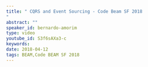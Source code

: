 ```yaml
---
title: " CQRS and Event Sourcing - Code Beam SF 2018
"
abstract: ""
speaker_id: bernardo-amorim
type: video
youtube_id: S3f6sAXa3-c
keywords: 
date: 2018-04-12
tags: BEAM,Code BEAM SF 2018
---
```


